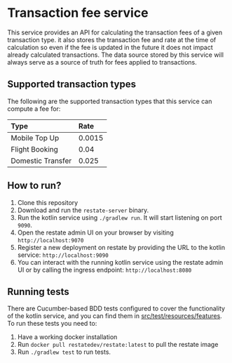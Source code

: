 # Transaction fee service

This service provides an API for calculating the transaction fees of a given transaction type. it also stores the transaction 
fee and rate at the time of calculation so even if the fee is updated in the future it does not impact already calculated transactions. 
The data source stored by this service will always serve as a source of truth for fees applied to transactions.

## Supported transaction types
The following are the supported transaction types that this service can
compute a fee for:

| Type               | Rate    |
|:-------------------|:--------|
| Mobile Top Up      | 0.0015  |
| Flight Booking     | 0.04    |
| Domestic Transfer  | 0.025   |

## How to run?
1. Clone this repository
2. Download and run the `restate-server` binary.
3. Run the kotlin service using `./gradlew run`. It will start listening on port `9090`.
4. Open the restate admin UI on your browser by visiting `http://localhost:9070`
5. Register a new deployment on restate by providing the URL to the kotlin service: `http://localhost:9090`
6. You can interact with the running kotlin service using the restate admin UI or by calling the ingress endpoint: `http://localhost:8080`

## Running tests
There are Cucumber-based BDD tests configured to cover the functionality of the kotlin service, and you can find them in [src/test/resources/features](src/test/resources/features).
To run these tests you need to:
1. Have a working docker installation
2. Run `docker pull restatedev/restate:latest` to pull the restate image
3. Run `./gradlew test` to run tests.